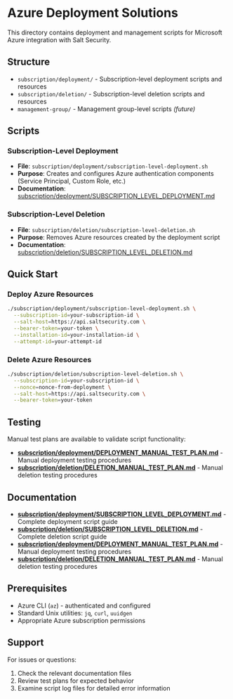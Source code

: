 # Azure Deployment Solutions

This directory contains deployment and management scripts for Microsoft Azure integration with Salt Security.

## Structure

- `subscription/deployment/` - Subscription-level deployment scripts and resources
- `subscription/deletion/` - Subscription-level deletion scripts and resources
- `management-group/` - Management group-level scripts *(future)*

## Scripts

### Subscription-Level Deployment
- **File**: `subscription/deployment/subscription-level-deployment.sh`
- **Purpose**: Creates and configures Azure authentication components (Service Principal, Custom Role, etc.)
- **Documentation**: [subscription/deployment/SUBSCRIPTION_LEVEL_DEPLOYMENT.md](subscription/deployment/SUBSCRIPTION_LEVEL_DEPLOYMENT.md)

### Subscription-Level Deletion
- **File**: `subscription/deletion/subscription-level-deletion.sh`
- **Purpose**: Removes Azure resources created by the deployment script
- **Documentation**: [subscription/deletion/SUBSCRIPTION_LEVEL_DELETION.md](subscription/deletion/SUBSCRIPTION_LEVEL_DELETION.md)

## Quick Start

### Deploy Azure Resources
```bash
./subscription/deployment/subscription-level-deployment.sh \
  --subscription-id=your-subscription-id \
  --salt-host=https://api.saltsecurity.com \
  --bearer-token=your-token \
  --installation-id=your-installation-id \
  --attempt-id=your-attempt-id
```

### Delete Azure Resources
```bash
./subscription/deletion/subscription-level-deletion.sh \
  --subscription-id=your-subscription-id \
  --nonce=nonce-from-deployment \
  --salt-host=https://api.saltsecurity.com \
  --bearer-token=your-token
```

## Testing

Manual test plans are available to validate script functionality:
- **[subscription/deployment/DEPLOYMENT_MANUAL_TEST_PLAN.md](subscription/deployment/DEPLOYMENT_MANUAL_TEST_PLAN.md)** - Manual deployment testing procedures
- **[subscription/deletion/DELETION_MANUAL_TEST_PLAN.md](subscription/deletion/DELETION_MANUAL_TEST_PLAN.md)** - Manual deletion testing procedures

## Documentation

- **[subscription/deployment/SUBSCRIPTION_LEVEL_DEPLOYMENT.md](subscription/deployment/SUBSCRIPTION_LEVEL_DEPLOYMENT.md)** - Complete deployment script guide
- **[subscription/deletion/SUBSCRIPTION_LEVEL_DELETION.md](subscription/deletion/SUBSCRIPTION_LEVEL_DELETION.md)** - Complete deletion script guide
- **[subscription/deployment/DEPLOYMENT_MANUAL_TEST_PLAN.md](subscription/deployment/DEPLOYMENT_MANUAL_TEST_PLAN.md)** - Manual deployment testing procedures
- **[subscription/deletion/DELETION_MANUAL_TEST_PLAN.md](subscription/deletion/DELETION_MANUAL_TEST_PLAN.md)** - Manual deletion testing procedures

## Prerequisites

- Azure CLI (`az`) - authenticated and configured
- Standard Unix utilities: `jq`, `curl`, `uuidgen`
- Appropriate Azure subscription permissions

## Support

For issues or questions:
1. Check the relevant documentation files
2. Review test plans for expected behavior
3. Examine script log files for detailed error information